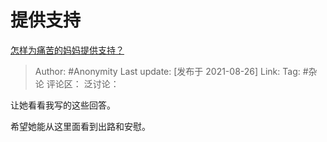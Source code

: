 # 提供支持
[怎样为痛苦的妈妈提供支持？](https://www.zhihu.com/question/482442825/answer/2084198280)

> Author: #Anonymity
> Last update: [发布于 2021-08-26]
> Link:
> Tag: #杂论
> 评论区：
> 泛讨论：

让她看看我写的这些回答。

希望她能从这里面看到出路和安慰。
